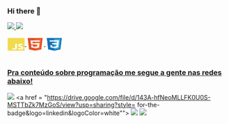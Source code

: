 ### Hi there 👋

<div>
   <a href="https://github.com/cwJorgeVitor">
   <img height="180em" src="https://github-readme-stats.vercel.app/api?username=cwJorgeVitor&show_icons=true&theme=tokyonight&include_all_commits=true&count_private=true"/>
   <img height="180em" src="https://github-readme-stats.vercel.app/api/top-langs/?username=cwJorgeVitor&layout=compact&langs_count=6&theme=tokyonight"/>

</div>
<div style="display: inline_block"><br>
  <img align="center" alt="Js" height="30" width="40" src="https://raw.githubusercontent.com/devicons/devicon/master/icons/javascript/javascript-plain.svg ">
  <img align="center" alt="HTML" height="30" width="40" src="https://raw.githubusercontent.com/devicons/devicon/master/icons/html5/html5-original.svg ">
  <img align="center" alt="CSS" height="30" width="40" src="https://raw.githubusercontent.com/devicons/devicon/master/icons/css3/css3-original.svg ">
</div>
 
 <br>
 
  ### Pra conteúdo sobre programação me segue a gente nas redes abaixo!
 
<div>
  
  <a href="" target="_blank"><img src="https://img.shields.io/badge/-Instagram-%23E4405F?style=for-the- badge&logo=instagram&logoColor=white" target="_blank"></a>
  <a href = "https://drive.google.com/file/d/143A-hfNeoMLLFK0U0S-MSTTbZk7MzGoS/view?usp=sharing?style= for-the-badge&logo=linkedin&logoColor=white""> <img src="https://cdn-icons-png.flaticon.com/512/662/662345.png" destino ="_blank"></a>
  <a href="https://www.linkedin.com/in/jorge-vitor-teles-moncao" target="_blank"><img src="https://img.shields.io/badge/-LinkedIn-%230077B5?style= for-the-badge&logo=linkedin&logoColor=white" target="_blank"></a>

</div>
